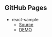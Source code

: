 ## GitHub Pages

* react-sample
  * [Source](https://github.com/moioyoao/Sandbox/tree/master/react-sample)
  * [DEMO](https://moioyoao.github.io/react-sample/)  
